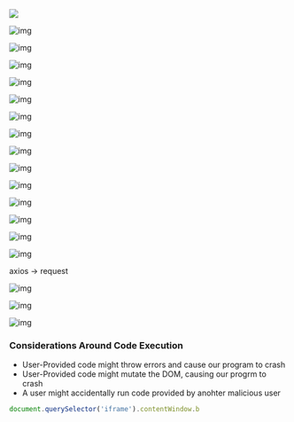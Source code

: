 

<img src="https://cdn-images-1.medium.com/max/800/1*Gv3h3q7fXYqP8pRtgfqH4A.png" />

![img](https://cdn-images-1.medium.com/max/800/1*fTcZzFLhJP8l44xkAYWttQ.png)

![img](https://cdn-images-1.medium.com/max/800/1*Y4EVF85b_HRADOAYLgoekQ.png)

![img](https://cdn-images-1.medium.com/max/800/1*nTFYoY22wTcxk77cnrB3_A.png)

![img](https://cdn-images-1.medium.com/max/800/1*zQ7K6FR7tw6ZfKhRaKZqBA.png)

![img](https://cdn-images-1.medium.com/max/800/1*ZXodilpdu6F3byJZhgYwWA.png)

![img](https://cdn-images-1.medium.com/max/800/1*fWy6irHXjyB31fJ7sKmVuA.png)

![img](https://cdn-images-1.medium.com/max/800/1*fjhcXXnUOENf1VZXeDTdow.png)

![img](https://cdn-images-1.medium.com/max/800/1*1HfIwslQ7b5JpGlchhtgRA.png)

![img](https://cdn-images-1.medium.com/max/800/1*90eSABFXqHhEfutG0bNFEQ.png)

![img](https://cdn-images-1.medium.com/max/800/1*Yms3ot_fD8L5e6KvADXb4w.png)

![img](https://cdn-images-1.medium.com/max/800/1*vMp7eMcTJ6JAwr3FRRcjQA.png)

![img](https://cdn-images-1.medium.com/max/800/1*99gdn4VvYErccXnRsMaZcQ.png)

![img](https://cdn-images-1.medium.com/max/800/1*tDmkmCdoUKSkHCWCsarbxA.png)

![img](https://cdn-images-1.medium.com/max/800/1*bd37z48pT__FGATARNsUdg.png)

axios → request

![img](https://cdn-images-1.medium.com/max/800/1*XNe0pP6W9xLyCnK-47gf7Q.png)

![img](https://cdn-images-1.medium.com/max/800/1*2jVlHRnkxi00QJKZe3NJ6g.png)

![img](https://cdn-images-1.medium.com/max/800/1*2jVlHRnkxi00QJKZe3NJ6g.png)

### Considerations Around Code Execution

- User-Provided code might throw errors and cause our program to crash
- User-Provided code might mutate the DOM, causing our progrm to crash
- A user might accidentally run code provided by anohter malicious user

```javascript
document.querySelector('iframe').contentWindow.b
```

















